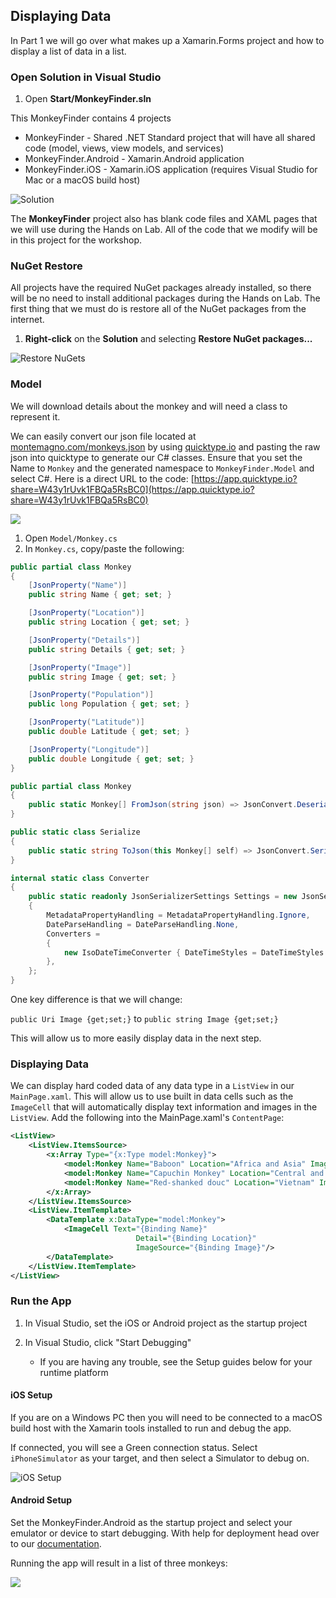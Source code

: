 
## Displaying Data

In Part 1 we will go over what makes up a Xamarin.Forms project and how to display a list of data in a list.

### Open Solution in Visual Studio

1. Open **Start/MonkeyFinder.sln**

This MonkeyFinder contains 4 projects

* MonkeyFinder  - Shared .NET Standard project that will have all shared code (model, views, view models, and services)
* MonkeyFinder.Android - Xamarin.Android application
* MonkeyFinder.iOS - Xamarin.iOS application (requires Visual Studio for Mac or a macOS build host)

![Solution](../Art/Solution.PNG)

The **MonkeyFinder** project also has blank code files and XAML pages that we will use during the Hands on Lab. All of the code that we modify will be in this project for the workshop.

### NuGet Restore

All projects have the required NuGet packages already installed, so there will be no need to install additional packages during the Hands on Lab. The first thing that we must do is restore all of the NuGet packages from the internet.

1. **Right-click** on the **Solution** and selecting **Restore NuGet packages...**

![Restore NuGets](../Art/RestoreNuGets.PNG)

### Model

We will download details about the monkey and will need a class to represent it.

We can easily convert our json file located at [montemagno.com/monkeys.json](https://montemagno.com/monkeys.json) by using [quicktype.io](https://app.quicktype.io/) and pasting the raw json into quicktype to generate our C# classes. Ensure that you set the Name to `Monkey` and the generated namespace to `MonkeyFinder.Model` and select C#. Here is a direct URL to the code: [https://app.quicktype.io?share=W43y1rUvk1FBQa5RsBC0](https://app.quicktype.io?share=W43y1rUvk1FBQa5RsBC0)

![](../Art/QuickType.PNG)

1. Open `Model/Monkey.cs`
2. In `Monkey.cs`, copy/paste the following:

```csharp
public partial class Monkey
{
    [JsonProperty("Name")]
    public string Name { get; set; }

    [JsonProperty("Location")]
    public string Location { get; set; }

    [JsonProperty("Details")]
    public string Details { get; set; }

    [JsonProperty("Image")]
    public string Image { get; set; }

    [JsonProperty("Population")]
    public long Population { get; set; }

    [JsonProperty("Latitude")]
    public double Latitude { get; set; }

    [JsonProperty("Longitude")]
    public double Longitude { get; set; }
}

public partial class Monkey
{
    public static Monkey[] FromJson(string json) => JsonConvert.DeserializeObject<Monkey[]>(json, MonkeyFinder.Model.Converter.Settings);
}

public static class Serialize
{
    public static string ToJson(this Monkey[] self) => JsonConvert.SerializeObject(self, MonkeyFinder.Model.Converter.Settings);
}

internal static class Converter
{
    public static readonly JsonSerializerSettings Settings = new JsonSerializerSettings
    {
        MetadataPropertyHandling = MetadataPropertyHandling.Ignore,
        DateParseHandling = DateParseHandling.None,
        Converters =
        {
            new IsoDateTimeConverter { DateTimeStyles = DateTimeStyles.AssumeUniversal }
        },
    };
}
```

One key difference is that we will change:

`public Uri Image {get;set;}` to `public string Image {get;set;}`

This will allow us to more easily display data in the next step.

### Displaying Data

We can display hard coded data of any data type in a `ListView` in our `MainPage.xaml`. This will allow us to use built in data cells such as the `ImageCell` that will automatically display text information and images in the `ListView`. Add the following into the MainPage.xaml's `ContentPage`:

```xml
<ListView>
    <ListView.ItemsSource>
        <x:Array Type="{x:Type model:Monkey}">
            <model:Monkey Name="Baboon" Location="Africa and Asia" Image="https://upload.wikimedia.org/wikipedia/commons/thumb/9/96/Portrait_Of_A_Baboon.jpg/314px-Portrait_Of_A_Baboon.jpg"/>
            <model:Monkey Name="Capuchin Monkey" Location="Central and South America" Image="https://upload.wikimedia.org/wikipedia/commons/thumb/4/40/Capuchin_Costa_Rica.jpg/200px-Capuchin_Costa_Rica.jpg"/>
            <model:Monkey Name="Red-shanked douc" Location="Vietnam" Image="https://raw.githubusercontent.com/jamesmontemagno/app-monkeys/master/douc.jpg"/>
        </x:Array>
    </ListView.ItemsSource>
    <ListView.ItemTemplate>
        <DataTemplate x:DataType="model:Monkey">
            <ImageCell Text="{Binding Name}"
                            Detail="{Binding Location}"
                            ImageSource="{Binding Image}"/>
        </DataTemplate>
    </ListView.ItemTemplate>
</ListView>
```



### Run the App

1. In Visual Studio, set the iOS or Android project as the startup project 

2. In Visual Studio, click "Start Debugging"
    - If you are having any trouble, see the Setup guides below for your runtime platform

#### iOS Setup

If you are on a Windows PC then you will need to be connected to a macOS build host with the Xamarin tools installed to run and debug the app.

If connected, you will see a Green connection status. Select `iPhoneSimulator` as your target, and then select a Simulator to debug on.

![iOS Setup](https://content.screencast.com/users/JamesMontemagno/folders/Jing/media/a6b32d62-cd3d-41ea-bd16-1bcc1fbe1f9d/2016-07-11_1445.png)

#### Android Setup

Set the MonkeyFinder.Android as the startup project and select your emulator or device to start debugging. With help for deployment head over to our [documentation](https://docs.microsoft.com/xamarin/android/deploy-test/debugging?WT.mc_id=docs-workshop-jamont).

Running the app will result in a list of three monkeys:

![](../Art/CodedMonkeys.png)

